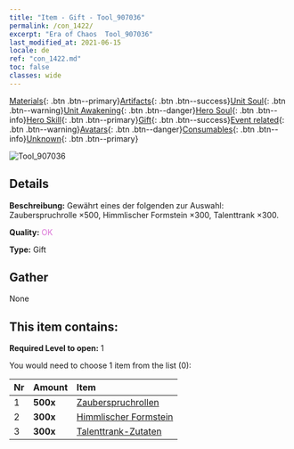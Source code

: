 ```yaml
---
title: "Item - Gift - Tool_907036"
permalink: /con_1422/
excerpt: "Era of Chaos  Tool_907036"
last_modified_at: 2021-06-15
locale: de
ref: "con_1422.md"
toc: false
classes: wide
---
```

 [Materials](/ItemsDE/){: .btn .btn--primary}[Artifacts](/ItemsDE/Artifacts/){: .btn .btn--success}[Unit Soul](/ItemsDE/UnitSoul/){: .btn .btn--warning}[Unit Awakening](/ItemsDE/UnitAwakening/){: .btn .btn--danger}[Hero Soul](/ItemsDE/HeroSoul/){: .btn .btn--info}[Hero Skill](/ItemsDE/HeroSkill/){: .btn .btn--primary}[Gift](/ItemsDE/Gift/){: .btn .btn--success}[Event related](/ItemsDE/Events/){: .btn .btn--warning}[Avatars](/ItemsDE/Avatars/){: .btn .btn--danger}[Consumables](/ItemsDE/Consumables/){: .btn .btn--info}[Unknown](/ItemsDE/Unknown/){: .btn .btn--primary}

 ![Tool_907036](/images/t/i_907036.png)

## Details
 **Beschreibung:** Gewährt eines der folgenden zur Auswahl: Zauberspruchrolle ×500, Himmlischer Formstein ×300, Talenttrank ×300.

 **Quality:** <span style="color: #DA70D6">OK</span>

 **Type:** Gift

## Gather

  None

## This item contains:

 **Required Level to open:** 1

 You would need to choose 1 item from the list (0):

  | Nr | Amount |     Item    |
  |:---|:-------|:------------|
  | 1 |  **500x** | [Zauberspruchrollen](/ItemsDE/con_694/) |  | 
  | 2 |  **300x** | [Himmlischer Formstein](/ItemsDE/art_188/) |  | 
  | 3 |  **300x** | [Talenttrank-Zutaten](/ItemsDE/con_1120/) |  | 
